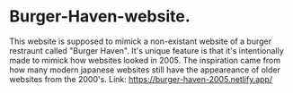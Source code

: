 # Burger-Haven-website.
This website is supposed to mimick a non-existant website of a burger restraunt called "Burger Haven". It's unique feature is that it's intentionally made to mimick how websites looked in 2005. 
The inspiration came from how many modern japanese websites still have the appeareance of older websites from the 2000's.
Link: https://burger-haven-2005.netlify.app/
